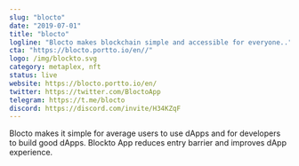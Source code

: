 ```yaml
---
slug: "blocto"
date: "2019-07-01"
title: "blocto"
logline: "Blocto makes blockchain simple and accessible for everyone.."
cta: "https://blocto.portto.io/en//"
logo: /img/blockto.svg
category: metaplex, nft
status: live
website: https://blocto.portto.io/en/
twitter: https://twitter.com/BloctoApp
telegram: https://t.me/blocto
discord: https://discord.com/invite/H34KZqF
---
```


Blocto makes it simple for average users to use dApps and for developers to build good dApps. Blockto App reduces entry barrier and improves dApp experience.
